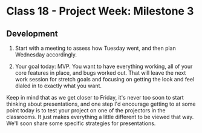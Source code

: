 # Class 18 -  Project Week: Milestone 3

## Development

1. Start with a meeting to assess how Tuesday went, and then plan Wednesday accordingly.

2. Your goal today: MVP. You want to have everything working, all of your core features in place, and bugs worked out. That will leave the next work session for stretch goals and focusing on getting the look and feel dialed in to exactly what you want.

Keep in mind that as we get closer to Friday, it's never too soon to start thinking about presentations, and one step I'd encourage getting to at some point today is to test your project on one of the projectors in the classrooms. It just makes everything a little different to be viewed that way. We'll soon share some specific strategies for presentations.
